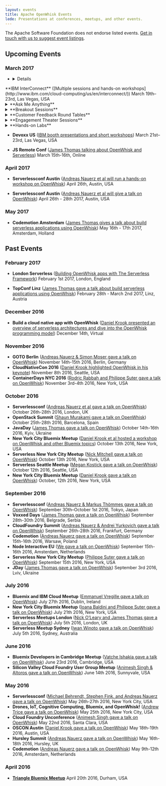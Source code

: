 ```yaml
---
layout: events
title: Apache OpenWhisk Events
lede: Presentations at conferences, meetups, and other events.
---
```


The Apache Software Foundation does not endorse listed events. [Get in touch with us to suggest event listings](/social).

## Upcoming Events

### March 2017

- <details>
<summary>**IBM InterConnect** ([Multiple sessions and hands-on workshops](http://www.ibm.com/cloud-computing/us/en/interconnect/)) March 19th–23rd, Las Vegas, USA</summary>
<details><summary>**Ask Me Anything**</summary>
BAS-7291: Bluemix OpenWhisk: Ask Me Anything Expert Station; Tue 21-Mar 01:00 PM - 02:45 PM; Concourse, Bayside B, Level 1 DevZone Ask Me Anything; Carlos Santana (IBM)
</details>
<details><summary>**Breakout Sessions**</summary>
BAS-4467: Containerize, PaaS or Go Serverless?: A Case Study in Application Deployment Models; Tue, 21-Mar 11:30 AM - 12:15 PM; Mandalay Bay North, Level 0 Islander G; Phil Estes (IBM), Lin Sun (IBM)<br/>
BBM-3351: MediaSpirit: A Bluemix and OpenWhisk Love Story; Mon, 20-Mar 02:00 PM - 02:45 PM;	Mandalay Bay North, Level 0 South Pacific G; Barry Nijenhuis (SiteSpirit), Andreas Nauerz (IBM)<br/>
BCP-1081: What’s New with the IBM Bluemix Core Platform?; Thu, 23-Mar 09:30 AM - 10:15 AM; Mandalay Bay North, Level 0 South Pacific E; Simon Daniel Moser (IBM), Michael Behrendt (IBM)<br/>
BCS-1596: Computation in Real-time on the Network; Wed, 22-Mar 02:00 PM - 02:45 PM;	Mandalay Bay North, Level 0 South Pacific B; Dan Zeitman, PubNub (IBM Business Partner)<br/>
BMO-2724: Create Event-Driven iOS Apps Using IBM Mobile Foundation, OpenWhisk Runtime and Server-Side Swift; Mon, 20-Mar 03:15 PM - 04:00 PM; Mandalay Bay North, Level 0 South Pacific D; Srinivasan Nanduri (IBM), Girish Dhanakshirur (IBM)<br/>
BMO-5811: Managing Video Assets in the Cloud with Object Storage and Node.js; Wed, 22-Mar 08:00 AM - 08:45 AM; Mandalay Bay North, Level 0 South Pacific D; Andrew Trice (IBM)<br/>
BOP-4073: Serverless, Event-Driven Architectures and Bluemix OpenWhisk: Overview and IBM's Technical Strategy; Wed, 22-Mar 02:00 PM - 02:45 PM; Mandalay Bay North, Level 0 South Pacific H; Michael Behrendt (IBM), Andreas Nauerz (IBM)<br/>
BOP-5064: OpenWhisk, Adobe, and developerWorks Open for High-Powered Applications; Wed, 22-Mar 08:00 AM - 08:45 AM;	Mandalay Bay North, Level 0 South Pacific J; Andreas Nauerz (IBM), Felix Meschberger (Adobe)<br/>
BOP-5421: How to Build Homogeneously from One Source Repository to Mobile and Microservices Targets; Wed, 22-Mar 09:00 AM - 09:45 AM; Mandalay Bay North, Level 0 South Pacific J; Roland Barcia (IBM), John Pearson (Wakefern)<br/>
BOP-5513: Serverless Architectures in Banking: OpenWhisk on IBM Bluemix at Santander; Tue, 21-Mar 03:45 PM - 04:30 PM; Mandalay Bay North, Level 0 South Pacific J; Daniel Krook (IBM), Luis Enriquez (Banco Santander)<br/>
CLC-3044: Retail Customer Feedback: Case Study with OpenWhisk, Watson and Mobile Services on IBM Bluemix; Wed, 22-Mar 01:00 PM - 01:45 PM; Mandalay Bay South, Level 2 Lagoon F; Thejaswini Ramachandra (IBM), Srinivasan Nanduri (IBM)<br/>
HHA-4460: Combining OpenWhisk (Serverless), OpenAPI (Swagger) and IBM API Connect to Build Powerful APIs; Wed, 22-Mar 04:15 PM - 05:00 PM; Mandalay Bay South, Level 2 Breakers C; Joe Sepi (IBM)<br/>
HHA-6324: How to Secure and Control API, Microservices and Serverless Workloads; Thu, 23-Mar 10:30 AM - 11:15 AM; Mandalay Bay South, Level 2 Lagoon H;	Shiu-Fun Poon (IBM), Matt Roberts (IBM), Krithika Prakash (IBM)<br/>
HMT-3248: Integrating New Tools into IBM Bluemix Continuous Delivery Toolchains; Wed, 22-Mar 02:00 PM - 02:45 PM; Mandalay Bay South, Level 2 Mandalay Bay Ballroom D; Chris Brealey (IBM), Simon Kaegi (IBM)<br/>
NBS-1427: Serverless: Where We are Now and Where We're Heading; Sun, 19-Mar 09:30 AM - 10:30 AM; Mandalay Bay South, Level 2 Reef A;	Michael Behrendt (IBM), Andreas Nauerz (IBM)
</details>
<details><summary>**Customer Feedback Round Tables**</summary>
BAS-6671: Shaping the Future of Serverless APIs and Microservices in IBM Bluemix; Mon, 20-Mar 01:00 PM - 01:45 PM; Mandalay Bay North, Level 0 Coral A; Carlos Santana (IBM), Sajan Sankaran (IBM), Andrew Hoyt (IBM)<br/>
BAS-6671: Shaping the Future of Serverless APIs and Microservices in IBM Bluemix; Wed, 22-Mar 08:00 AM - 08:45 AM; Mandalay Bay North, Level 0 Coral A; Carlos Santana (IBM), Sajan Sankaran (IBM), Andrew Hoyt (IBM)<br/>
HHA-6637: Shaping the Future of IBM DataPower and API Gateways;	Mon, 20-Mar	11:15 AM - 12:00 PM; Mandalay Bay North, Level 0 Coral A; Tony Ffrench (IBM), Ozair Sheikh (IBM)
</details>
<details><summary>**Engagement Theater Sessions**</summary>
BOP-6522: Build a Cloud Native App with Apache OpenWhisk; Wed, 22-Mar 11:45 AM - 12:05 PM; Concourse, Bayside B, Level 1 Engagement Theater Booth #649;	Daniel Krook (IBM)
</details>
<details><summary>**Hands-on Labs**</summary>
BAS-3163: Serverless Bots: Create Efficient Inexpensive, Event-Driven Bots with Node.js and OpenWhisk; Mon, 20-Mar 03:15 PM - 05:00 PM; Mandalay Bay South, Level 3 South Seas B; Erin McKean (IBM)<br/>
BAS-3397: Event-Driven and Serverless Computing with IBM Bluemix OpenWhisk; Tue, 21-Mar 01:30 PM - 05:30 PM; Mandalay Bay South, Level 3 South Seas I1;	Andreas Nauerz (IBM), Carlos Santana (IBM)<br/>
BCP-2450: Working with IBM OpenWhisk in Bluemix; Mon, 20-Mar 04:15 PM - 05:00 PM; Mandalay Bay South, Level 3 South Seas I1; Budi Darmawan (IBM), Pam Geiger (IBM)<br/>
BCS-2256: Build Your First Cognitive Chatbot Using OpenWhisk; Wed, 22-Mar 03:15 PM - 05:00 PM; Mandalay Bay South, Level 3 South Seas B; Carlos Santana (IBM), Andreas Nauerz (IBM>
<details><summary>**Hello World Labs**</summary>
BAS-7070: Event-Driven and Serverless Computing with IBM Bluemix OpenWhisk: Learn the Basics Hands-On Now!;	Wed, 22-Mar	09:00 AM - 12:45 PM; Concourse, Bayside B, Level 1 DevZone Hello World Lab #4; Andreas Nauerz (IBM)
</details>
<details><summary>**Meet the Expert Sessions**</summary>
BOP-7122: Creating Serverless IoT Applications Using OpenWhisk, Docker and Node-RED; Wed, 22-Mar 09:00 AM - 09:45 AM; Concourse, Bayside B, Level 1 Meet the Experts Forum #1; Kalonji Bankole (IBM), Alex Glikson (IBM)
</details>
<details><summary>**Open Labs**</summary>
9002: Event-driven and Serverless Computing with IBM Bluemix OpenWhisk: Learn the basics now!; Mon - Thurs drop In;	Mandalay Bay North, South Seas E&F; Andreas Nauerz (IBM)
</details>
</details>
  
- **Devoxx US** ([IBM booth presentations and short workshops](https://devoxx.us/))
  March 21st–23rd, Las Vegas, USA

- **JS Remote Conf** ([James Thomas talking about OpenWhisk and Serverless](https://devchat.tv/conferences/js-remote-conf-2017)) March 15th-16th, Online

### April 2017

- **Serverlessconf Austin** ([Andreas Nauerz et al will run a hands-on workshop on OpenWhisk](https://medium.com/openwhisk/openwhisk-workshop-at-the-serverless-conference-in-austin-sign-up-now-c2b88f5bac9d#.73xz9bl16)) April 26th, Austin, USA

- **Serverlessconf Austin** ([Andreas Nauerz et al will give a talk on OpenWhisk](http://austin.serverlessconf.io/)) April 26th - 28th 2017, Austin, USA

### May 2017

- **Codemotion Amsterdam** ([James Thomas gives a talk about build serverless applications using OpenWhisk](http://amsterdam2017.codemotionworld.com/)) May 16th - 17th 2017, Amsterdam, Holland

## Past Events

### February 2017

- **London Serverless** ([Building OpenWhisk apps with The Serverless Framework](https://www.twitch.tv/videos/119142073)) February 1st 2017, London, England

- **TopConf Linz** ([James Thomas gave a talk about build serverless applications using OpenWhisk](http://topconf.com/linz-2017/)) February 28th - March 2nd 2017, Linz, Austria

### December 2016

- **Build a cloud native app with OpenWhisk** ([Daniel Krook presented an overview of serverless architectures and dive into the OpenWhisk programming model](https://developer.ibm.com/tv/build-a-cloud-native-app-with-openwhisk-event-registration/))
  December 14th, Virtual

### November 2016

- **GOTO Berlin** ([Andreas Nauerz & Simon Moser gave a talk on OpenWhisk](https://gotocon.com/berlin-2016/))
  November 14th-15th 2016, Berlin, Germany
- **CloudNativeCon 2016** ([Daniel Krook highlighted OpenWhisk in his keynote](https://cnkc16.sched.org/event/8K4c))
  November 8th 2016, Seattle, USA
- **ContainerDays NYC 2016** ([Rodric Rabbah and Philippe Suter gave a talk on OpenWhisk](http://dynamicinfradays.org/events/2016-nyc/))
  November 3rd-4th 2016, New York, USA

### October 2016

- **Serverlessconf** ([Andreas Nauerz et al gave a talk on OpenWhisk](http://london.serverlessconf.io/))
  October 26th-28th 2016, London, UK
- **OpenStack Summit** ([Shaun Murakami gave a talk on OpenWhisk](https://www.openstack.org/summit/barcelona-2016/))
  October 25th-28th 2016, Barcelona, Spain
- **JavaDay** ([James Thomas gave a talk on OpenWhisk](http://javaday.org.ua/kyiv/))
  October 14th-16th 2016, Kyiv, Ukraine
- **New York City Bluemix Meetup** ([Daniel Krook et al hosted a workshop on OpenWhisk and other Bluemix topics](http://www.meetup.com/nyc-bluemix/events/233970408/))
  October 13th 2016, New York, USA
- **Serverless New York City Meetup** ([Nick Mitchell gave a talk on OpenWhisk](http://www.meetup.com/Serverless-NYC/events/234479192/))
  October 13th 2016, New York, USA
- **Serverless Seattle Meetup** ([Megan Kostick gave a talk on OpenWhisk](http://www.meetup.com/Serverless-Seattle/events/233807991/))
  October 12th 2016, Seattle, USA
- **New York City Bluemix Meetup** ([Daniel Krook gave a talk on OpenWhisk](http://www.meetup.com/nyc-bluemix/events/233968352/))
  October, 12th 2016, New York, USA

### September 2016

- **Serverlessconf** ([Andreas Nauerz & Markus Thömmes gave a talk on OpenWhisk](http://tokyo.serverlessconf.io/))
  September 30th–October 1st 2016, Tokyo, Japan
- **Voxxed Days** ([James Thomas gave a talk on OpenWhisk](https://belgrade.voxxeddays.com/))
  September 28th-30th 2016, Belgrade, Serbia
- **CloudFoundry Summit** ([Andreas Nauerz & Andrei Yurkovich gave a talk on OpenWhisk](https://www.cloudfoundry.org/community/summits/program/about/?summitId=11993/))
  September 26th-28th 2016, Frankfurt, Germany
- **Codemotion** ([Andreas Nauerz gave a talk on OpenWhisk](http://warsaw2016.codemotionworld.com/))
  September 15th-16th 2016, Warsaw, Poland
- **Node Interactive EU** ([We gave a talk on OpenWhisk](http://events.linuxfoundation.org/events/node-interactive-europe/))
  September 15th-16th 2016, Amsterdam, Netherlands
- **Serverless New York City Meetup** ([Philippe Suter gave a talk on OpenWhisk](http://www.meetup.com/Serverless-NYC/events/233736279/))
  September 15th 2016, New York, USA
- **JDay** ([James Thomas gave a talk on OpenWhisk](http://www.jday.com.ua/))
  September 3rd 2016, Lviv, Ukraine

### July 2016

- **Bluemix and IBM Cloud Meetup** ([Emmanuel Vregille gave a talk on OpenWhisk](http://www.irishdev.com/Home/Events/1191-Bluemix-and-IBM-Cloud-Meetup.html))
  July 27th 2016, Dublin, Ireland
- **New York City Bluemix Meetup** ([Ioana Baldini and Philippe Suter gave a talk on OpenWhisk](http://www.meetup.com/nyc-bluemix/events/231944252/))
  July 21th 2016, New York, USA
- **Serverless Meetups London** ([Nick O’Leary and James Thomas gave a talk on OpenWhisk](http://www.meetup.com/Serverless-London/))
  July 5th 2016, London, UK
- **Serverless Meetup Sydney** ([Iwan Winoto gave a talk on OpenWhisk](http://www.meetup.com/Sydney-Serverless-Meetup-Group/events/232020422/))
  July 5th 2016, Sydney, Australia

### June 2016

- **Bluemix Developers in Cambridge Meetup** ([Vatche Ishakia gave a talk on OpenWhisk](http://www.meetup.com/Bluemix-Developers-in-Cambridge/events/231783149/))
  June 23rd 2016, Cambridge, USA
- **Silicon Valley Cloud Foundry User Group Meetup** ([Animesh Singh & Altoros gave a talk on OpenWhisk](http://www.meetup.com/CloudFoundry/events/231791789/))
  June 14th 2016, Sunnyvale, USA

### May 2016

- **Serverlessconf** ([Michael Behrendt, Stephen Fink, and Andreas Nauerz gave a talk on OpenWhisk](http://serverlessconf.io/))
  May 26th-27th 2016, New York City, USA
- **Drones, IoT, Cognitive Computing, Bluemix, and OpenWhisk!** ([Andrew Trice gave a talk on OpenWhisk](http://www.meetup.com/nyc-bluemix/events/231021166/))
  May 25th 2016, New York City, USA
- **Cloud Foundry Unconference** ([Animesh Singh gave a talk on OpenWhisk](http://www.meetup.com/CloudFoundry/events/227086817/))
  May 22nd 2016, Santa Clara, USA
- **OSCON Austin** ([Daniel Krook gave a talk on OpenWhisk](http://conferences.oreilly.com/oscon/open-source-us))
  May 18th-19th 2016, Austin, USA
- **Hursley Summit** ([Andreas Nauerz gave a talk on OpenWhisk](https://www-950.ibm.com/events/wwe/grp/grp004.nsf/v17_events?openform&lp=2016_hursley_landing_page&locale=en_US))
  May 16th-18th 2016, Hursley, UK
- **Codemotion** ([Andreas Nauerz gave a talk on OpenWhisk](http://amsterdam2016.codemotionworld.com/))
  May 9th-12th 2016, Amsterdam, Netherlands

### April 2016

- [**Triangle Bluemix Meetup**](http://www.meetup.com/rtpbluemix/events/229767420/)
  April 20th 2016, Durham, USA
